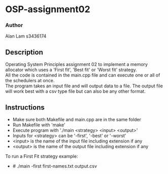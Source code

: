 # OSP-assignment02
### Author  
Alan Lam s3436174
  
## Description  
Operating System Principles assignment 02 to implement a memory allocator which uses a 'First fit', 'Best fit' or 'Worst fit' strategy.  
All the code is contained in the main.cpp file and can execute one or all of the schedulers at once.  
The program takes an input file and will output data to a file. The output file will work best with a csv type file but can also be any other format.  

## Instructions  
- Make sure both Makefile and main.cpp are in the same folder  
- Run Makefile with 'make'  
- Execute program with './main \<strategy> \<input> \<output>'  
- Inputs for \<strategy> can be '-first', '-best' or '-worst'  
- \<input> is the name of the input file including extension if any  
- \<output> is the name of the output file including extension if any  

To run a First Fit strategy example:  
- \# ./main -first first-names.txt output.csv
